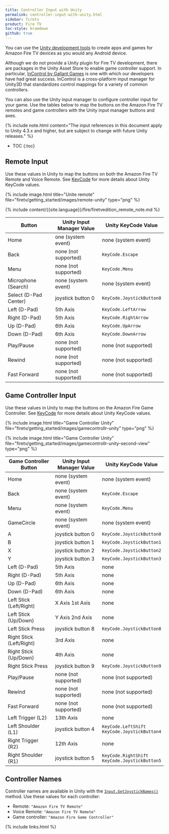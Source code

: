 ```yaml
---
title: Controller Input with Unity
permalink: controller-input-with-unity.html
sidebar: firetv
product: Fire TV
toc-style: kramdown
github: true
---
```


You can use the [Unity development tools](http://unity3d.com/unity) to create apps and games for Amazon Fire TV devices as you would any Android device.

Although we do not provide a Unity plugin for Fire TV development, there are packages in the Unity Asset Store to enable game controller support. In particular, [InControl by Gallant Games](http://www.gallantgames.com/incontrol) is one with which our developers have had great success. InControl is a cross-platform input manager for Unity3D that standardizes control mappings for a variety of common controllers.

You can also use the Unity input manager to configure controller input for your game. Use the tables below to map the buttons on the Amazon Fire TV remotes and game controllers with the Unity input manager buttons and axes.

{% include note.html content="The input references in this document apply to Unity 4.3.x and higher, but are subject to change with future Unity releases." %}

* TOC
{:toc}

## Remote Input

Use these values in Unity to map the buttons on both the Amazon Fire TV Remote and Voice Remote. See <a href="http://docs.unity3d.com/ScriptReference/KeyCode.html">KeyCode</a> for more details about Unity KeyCode values.

{% include image.html title="Unite remote" file="firetv/getting_started/images/remote-unity" type="png" %}

{% include content/{{site.language}}/fire/firetvedition_remote_note.md %}

<table class="grid">
<colgroup>
<col width="33%" />
<col width="33%" />
<col width="33%" />
</colgroup>
  <thead>
    <tr>
      <th>Button</th>
      <th>Unity Input Manager Value</th>
      <th>Unity KeyCode Value</th>
    </tr>
  </thead>
  <tbody>
    <tr>
      <td>Home</td>
      <td>one (system event)</td>
      <td>none (system event)</td>
    </tr>
    <tr>
      <td>Back</td>
      <td>none (not supported)</td>
      <td><code>KeyCode.Escape</code></td>
    </tr>
    <tr>
      <td>Menu</td>
      <td>none (not supported)</td>
      <td><code>KeyCode.Menu</code></td>
    </tr>
    <tr>
      <td>Microphone (Search)</td>
      <td>none (system event)</td>
      <td>none (system event)</td>
    </tr>
    <tr>
      <td>Select (D-Pad Center)</td>
      <td>joystick button 0</td>
      <td><code>KeyCode.JoystickButton0</code></td>
    </tr>
    <tr>
      <td>Left (D-Pad)</td>
      <td>5th Axis</td>
      <td><code>KeyCode.LeftArrow</code></td>
    </tr>
    <tr>
      <td>Right (D-Pad)</td>
      <td>5th Axis</td>
      <td><code>KeyCode.RightArrow</code></td>
    </tr>
    <tr>
      <td>Up (D-Pad)</td>
      <td>6th Axis</td>
      <td><code>KeyCode.UpArrow</code></td>
    </tr>
    <tr>
      <td>Down (D-Pad)</td>
      <td>6th Axis</td>
      <td><code>KeyCode.DownArrow</code></td>
    </tr>
    <tr>
      <td>Play/Pause</td>
      <td>none (not supported)</td>
      <td>none (not supported)</td>
    </tr>
    <tr>
      <td>Rewind</td>
      <td>none (not supported)</td>
      <td>none (not supported)</td>
    </tr>
    <tr>
      <td>Fast Forward</td>
      <td>none (not supported)</td>
      <td>none (not supported)</td>
    </tr>
  </tbody>
</table>


## Game Controller Input

Use these values in Unity to map the buttons on the Amazon Fire Game Controller. See <a href="http://docs.unity3d.com/ScriptReference/KeyCode.html">KeyCode</a> for more details about Unity KeyCode values.

{% include image.html title="Game Controller Unity" file="firetv/getting_started/images/gamecontrollr-unity" type="png" %}

{% include image.html title="Game Controller Unity" file="firetv/getting_started/images/gamecontrollr-unity-second-view" type="png" %}

<table class="grid">
<colgroup>
<col width="33%" />
<col width="33%" />
<col width="33%" />
</colgroup>
  <thead>
    <tr>
      <th>Game Controller Button</th>
      <th>Unity Input Manager Value</th>
      <th>Unity KeyCode Value</th>
    </tr>
  </thead>
  <tbody>
    <tr>
      <td>Home</td>
      <td>none (system event)</td>
      <td>none (system event)</td>
    </tr>
    <tr>
      <td>Back</td>
      <td>none (system event)</td>
      <td><code>KeyCode.Escape</code></td>
    </tr>
    <tr>
      <td>Menu</td>
      <td>none (system event)</td>
      <td><code>KeyCode.Menu</code></td>
    </tr>
    <tr>
      <td>GameCircle</td>
      <td>none (system event)</td>
      <td>none (system event)</td>
    </tr>
    <tr>
      <td>A</td>
      <td>joystick button 0</td>
      <td><code>KeyCode.JoystickButton0</code></td>
    </tr>
    <tr>
      <td>B</td>
      <td>joystick button 1</td>
      <td><code>KeyCode.JoystickButton1</code></td>
    </tr>
    <tr>
      <td>X</td>
      <td>joystick button 2</td>
      <td><code>KeyCode.JoystickButton2</code></td>
    </tr>
    <tr>
      <td>Y</td>
      <td>joystick button 3</td>
      <td><code>KeyCode.JoystickButton3</code></td>
    </tr>
    <tr>
      <td>Left (D-Pad)</td>
      <td>5th Axis</td>
      <td>none</td>
    </tr>
    <tr>
      <td>Right (D-Pad)</td>
      <td>5th Axis</td>
      <td>none</td>
    </tr>
    <tr>
      <td>Up (D-Pad)</td>
      <td>6th Axis</td>
      <td>none</td>
    </tr>
    <tr>
      <td>Down (D-Pad)</td>
      <td>6th Axis</td>
      <td>none</td>
    </tr>
    <tr>
      <td>Left Stick (Left/Right)</td>
      <td>X Axis 1st Axis</td>
      <td>none</td>
    </tr>
    <tr>
      <td>Left Stick (Up/Down)</td>
      <td>Y Axis 2nd Axis</td>
      <td>none</td>
    </tr>
    <tr>
      <td>Left Stick Press</td>
      <td>joystick button 8</td>
      <td><code>KeyCode.JoystickButton8</code></td>
    </tr>
    <tr>
      <td>Right Stick (Left/Right)</td>
      <td>3rd Axis</td>
      <td>none</td>
    </tr>
    <tr>
      <td>Right Stick (Up/Down)</td>
      <td>4th Axis</td>
      <td>none</td>
    </tr>
    <tr>
      <td>Right Stick Press</td>
      <td>joystick button 9</td>
      <td><code>KeyCode.JoystickButton9</code></td>
    </tr>
    <tr>
      <td>Play/Pause</td>
      <td>none (not supported)</td>
      <td>none (not supported)</td>
    </tr>
    <tr>
      <td>Rewind</td>
      <td>none (not supported)</td>
      <td>none (not supported)</td>
    </tr>
    <tr>
      <td>Fast Forward</td>
      <td>none (not supported)</td>
      <td>none (not supported)</td>
    </tr>
    <tr>
      <td>Left Trigger (L2)</td>
      <td>13th Axis</td>
      <td>none</td>
    </tr>
    <tr>
      <td>Left Shoulder (L1)</td>
      <td>joystick button 4</td>
      <td><code>KeyCode.LeftShift KeyCode.JoystickButton4</code></td>
    </tr>
    <tr>
      <td>Right Trigger (R2)</td>
      <td>12th Axis</td>
      <td>none</td>
    </tr>
    <tr>
      <td>Right Shoulder (R1)</td>
      <td>joystick button 5</td>
      <td><code>KeyCode.RightShift KeyCode.JoystickButton5</code></td>
    </tr>
  </tbody>
</table>


## Controller Names

Controller names are available in Unity with the [`Input.GetJoystickNames()`](http://docs.unity3d.com/ScriptReference/Input.GetJoystickNames.html) method. Use these values for each controller:

*   Remote: `"Amazon Fire TV Remote"`
*   Voice Remote: `"Amazon Fire TV Remote"`
*   Game controller: `"Amazon Fire Game Controller"`

{% include links.html %}
